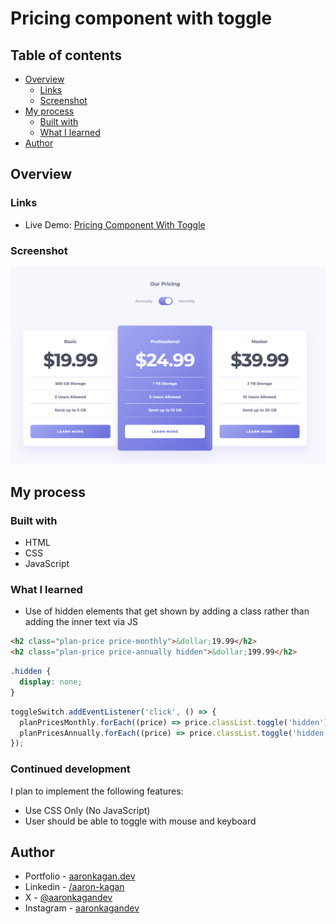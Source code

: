 # Pricing component with toggle

## Table of contents

- [Overview](#overview)
  - [Links](#links)
  - [Screenshot](#screenshot)
- [My process](#my-process)
  - [Built with](#built-with)
  - [What I learned](#what-i-learned)
- [Author](#author)

## Overview

### Links

- Live Demo: [Pricing Component With Toggle](https://aaronkagandev-pricingwithtoggle.netlify.app/)

### Screenshot

![Pricing component](./images/desktop-view.png)

## My process

### Built with

- HTML
- CSS
- JavaScript

### What I learned

- Use of hidden elements that get shown by adding a class rather than adding the inner text via JS

```html
<h2 class="plan-price price-monthly">&dollar;19.99</h2>
<h2 class="plan-price price-annually hidden">&dollar;199.99</h2>
```

```css
.hidden {
  display: none;
}
```

```js
toggleSwitch.addEventListener('click', () => {
  planPricesMonthly.forEach((price) => price.classList.toggle('hidden'));
  planPricesAnnually.forEach((price) => price.classList.toggle('hidden'));
});
```

### Continued development

I plan to implement the following features:

- Use CSS Only (No JavaScript)
- User should be able to toggle with mouse and keyboard

<!-- ### Useful resources

- [Example resource 1](https://www.example.com) - This helped me for XYZ reason. I really liked this pattern and will use it going forward.
- [Example resource 2](https://www.example.com) - This is an amazing article which helped me finally understand XYZ. I'd recommend it to anyone still learning this concept. -->


## Author

- Portfolio - [aaronkagan.dev](https://www.aaronkagan.dev)
- Linkedin - [/aaron-kagan](https://www.linkedin.com/in/aaron-kagan/)
- X - [@aaronkagandev](https://www.twitter.com/aaronkagandev)
- Instagram - [aaronkagandev](https://www.instagram.com/aaronkagandev/)

